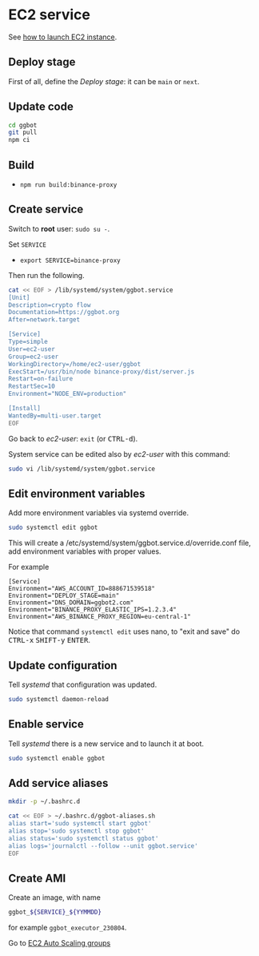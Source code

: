 # EC2 service

See [how to launch EC2 instance](../../docs/ec2-launch-instance.md).

## Deploy stage

First of all, define the _Deploy stage_: it can be `main` or `next`.

## Update code

```sh
cd ggbot
git pull
npm ci
```

## Build

-   `npm run build:binance-proxy`

## Create service

Switch to **root** user: `sudo su -`.

Set `SERVICE`

-   `export SERVICE=binance-proxy`

Then run the following.

```sh
cat << EOF > /lib/systemd/system/ggbot.service
[Unit]
Description=crypto flow
Documentation=https://ggbot.org
After=network.target

[Service]
Type=simple
User=ec2-user
Group=ec2-user
WorkingDirectory=/home/ec2-user/ggbot
ExecStart=/usr/bin/node binance-proxy/dist/server.js
Restart=on-failure
RestartSec=10
Environment="NODE_ENV=production"

[Install]
WantedBy=multi-user.target
EOF
```

Go back to _ec2-user_: `exit` (or <kbd>CTRL-d</kbd>).

System service can be edited also by _ec2-user_ with this command:

```sh
sudo vi /lib/systemd/system/ggbot.service
```

## Edit environment variables

Add more environment variables via systemd override.

```sh
sudo systemctl edit ggbot
```

This will create a /etc/systemd/system/ggbot.service.d/override.conf file, add environment variables with proper values.

For example

    [Service]
    Environment="AWS_ACCOUNT_ID=888671539518"
    Environment="DEPLOY_STAGE=main"
    Environment="DNS_DOMAIN=ggbot2.com"
    Environment="BINANCE_PROXY_ELASTIC_IPS=1.2.3.4"
    Environment="AWS_BINANCE_PROXY_REGION=eu-central-1"

Notice that command `systemctl edit` uses nano, to "exit and save" do <kbd>CTRL-x</kbd> <kbd>SHIFT-y</kbd> <kbd>ENTER</kbd>.

## Update configuration

Tell _systemd_ that configuration was updated.

```sh
sudo systemctl daemon-reload
```

## Enable service

Tell _systemd_ there is a new service and to launch it at boot.

```sh
sudo systemctl enable ggbot
```

## Add service aliases

```sh
mkdir -p ~/.bashrc.d

cat << EOF > ~/.bashrc.d/ggbot-aliases.sh
alias start='sudo systemctl start ggbot'
alias stop='sudo systemctl stop ggbot'
alias status='sudo systemctl status ggbot'
alias logs='journalctl --follow --unit ggbot.service'
EOF
```

## Create AMI

Create an image, with name

```sh
ggbot_${SERVICE}_${YYMMDD}
```

for example `ggbot_executor_230804`.

Go to [EC2 Auto Scaling groups](../../docs/ec2-auto-scaling-groups.md)
